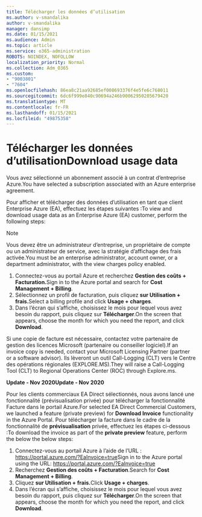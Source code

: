 ```yaml
---
title: Télécharger les données d’utilisation
ms.author: v-smandalika
author: v-smandalika
manager: dansimp
ms.date: 01/15/2021
ms.audience: Admin
ms.topic: article
ms.service: o365-administration
ROBOTS: NOINDEX, NOFOLLOW
localization_priority: Normal
ms.collection: Adm_O365
ms.custom:
- "9003801"
- "7604"
ms.openlocfilehash: 86ea8c21aa92685ef008693376f4e5fe6c768011
ms.sourcegitcommit: 6dc6f999e840c90694a246b90062950205679420
ms.translationtype: MT
ms.contentlocale: fr-FR
ms.lasthandoff: 01/15/2021
ms.locfileid: "49875358"
---
```

# <a name="download-usage-data"></a><span data-ttu-id="06801-102">Télécharger les données d’utilisation</span><span class="sxs-lookup"><span data-stu-id="06801-102">Download usage data</span></span>

<span data-ttu-id="06801-103">Vous avez sélectionné un abonnement associé à un contrat d’entreprise Azure.</span><span class="sxs-lookup"><span data-stu-id="06801-103">You have selected a subscription associated with an Azure enterprise agreement.</span></span>

<span data-ttu-id="06801-104">Pour afficher et télécharger des données d’utilisation en tant que client Enterprise Azure (EA), effectuez les étapes suivantes :</span><span class="sxs-lookup"><span data-stu-id="06801-104">To view and download usage data as an Enterprise Azure (EA) customer, perform the following steps:</span></span>

> [!NOTE]
> <span data-ttu-id="06801-105">Vous devez être un administrateur d’entreprise, un propriétaire de compte ou un administrateur de service, avec la stratégie d’affichage des frais activée.</span><span class="sxs-lookup"><span data-stu-id="06801-105">You must be an enterprise administrator, account owner, or a department administrator, with the view charges policy enabled.</span></span> 

1. <span data-ttu-id="06801-106">Connectez-vous au portail Azure et recherchez **Gestion des coûts + Facturation.**</span><span class="sxs-lookup"><span data-stu-id="06801-106">Sign in to the Azure portal and search for **Cost Management + Billing**.</span></span>
2. <span data-ttu-id="06801-107">Sélectionnez un profil de facturation, puis cliquez **sur Utilisation + frais.**</span><span class="sxs-lookup"><span data-stu-id="06801-107">Select a billing profile and click **Usage + charges**.</span></span>
3. <span data-ttu-id="06801-108">Dans l’écran qui s’affiche, choisissez le mois pour lequel vous avez besoin du rapport, puis cliquez sur **Télécharger**.</span><span class="sxs-lookup"><span data-stu-id="06801-108">On the screen that appears, choose the month for which you need the report, and click **Download**.</span></span>

<span data-ttu-id="06801-109">Si une copie de facture est nécessaire, contactez votre partenaire de gestion des licences Microsoft (partenaire ou conseiller logiciel).</span><span class="sxs-lookup"><span data-stu-id="06801-109">If an invoice copy is needed, contact your Microsoft Licensing Partner (partner or a software advisor).</span></span> <span data-ttu-id="06801-110">Ils lèveront un outil Call-Logging (CLT) vers le Centre des opérations régionales (EXPLORE.MS).</span><span class="sxs-lookup"><span data-stu-id="06801-110">They will raise a Call-Logging Tool (CLT) to Regional Operations Center (ROC) through Explore.ms.</span></span>

<span data-ttu-id="06801-111">**Update - Nov 2020**</span><span class="sxs-lookup"><span data-stu-id="06801-111">**Update - Nov 2020**</span></span>

<span data-ttu-id="06801-112">Pour les clients commerciaux EA Direct sélectionnés, nous  avons lancé une fonctionnalité (prévisualisation privée) pour télécharger la fonctionnalité Facture dans le portail Azure.</span><span class="sxs-lookup"><span data-stu-id="06801-112">For selected EA Direct Commercial Customers, we launched a feature (private preview) for **Download Invoice** functionality in the Azure Portal.</span></span> <span data-ttu-id="06801-113">Pour télécharger la facture dans le cadre de la fonctionnalité de **prévisualisation** privée, effectuez les étapes ci-dessous :</span><span class="sxs-lookup"><span data-stu-id="06801-113">To download the invoice as part of the **private preview** feature, perform the below the below steps:</span></span>

1. <span data-ttu-id="06801-114">Connectez-vous au portail Azure à l’aide de l’URL : https://portal.azure.com/?EaInvoice=true</span><span class="sxs-lookup"><span data-stu-id="06801-114">Sign in to the Azure portal using the URL: https://portal.azure.com/?EaInvoice=true</span></span> 
2. <span data-ttu-id="06801-115">Recherchez **Gestion des coûts + Facturation**.</span><span class="sxs-lookup"><span data-stu-id="06801-115">Search for **Cost Management + Billing**.</span></span> 
3. <span data-ttu-id="06801-116">Cliquez **sur Utilisation + frais.**</span><span class="sxs-lookup"><span data-stu-id="06801-116">Click **Usage + charges**.</span></span> 
4. <span data-ttu-id="06801-117">Dans l’écran qui s’affiche, choisissez le mois pour lequel vous avez besoin du rapport, puis cliquez sur **Télécharger**.</span><span class="sxs-lookup"><span data-stu-id="06801-117">On the screen that appears, choose the month for which you need the report, and click **Download**.</span></span>